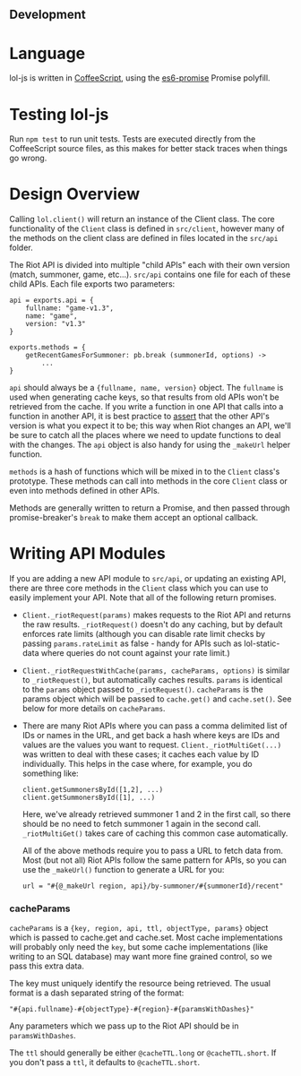 Development
-----------

Language
========

lol-js is written in [CoffeeScript](http://coffeescript.org/), using
the [es6-promise](https://github.com/jakearchibald/es6-promise) Promise polyfill.

Testing lol-js
===============

Run `npm test` to run unit tests.  Tests are executed directly from the CoffeeScript source files,
as this makes for better stack traces when things go wrong.

Design Overview
===============

Calling `lol.client()` will return an instance of the Client class.  The core functionality of
the `Client` class is defined in `src/client`, however many of the methods on the client class are
defined in files located in the `src/api` folder.

The Riot API is divided into multiple "child APIs" each with their own version (match, summoner,
game, etc...).  `src/api` contains one file for each of these child APIs.  Each file exports two
parameters:

```
api = exports.api = {
    fullname: "game-v1.3",
    name: "game",
    version: "v1.3"
}

exports.methods = {
    getRecentGamesForSummoner: pb.break (summonerId, options) ->
        ...
}
```

`api` should always be a `{fullname, name, version}` object.  The `fullname` is used when
generating cache keys, so that results from old APIs won't be retrieved from the cache.  If you
write a function in one API that calls into a function in another API, it is best practice to
[assert](http://nodejs.org/api/assert.html#assert_assert_value_message_assert_ok_value_message)
that the other API's version is what you expect it to be; this way when Riot changes an API,
we'll be sure to catch all the places where we need to update functions to deal with the changes.
The `api` object is also handy for using the `_makeUrl` helper function.

`methods` is a hash of functions which will be mixed in to the `Client` class's prototype.  These
methods can call into methods in the core `Client` class or even into methods defined in other APIs.

Methods are generally written to return a Promise, and then passed through promise-breaker's `break`
to make them accept an optional callback.

Writing API Modules
===================

If you are adding a new API module to `src/api`, or updating an existing API, there are three
core methods in the `Client` class which you can use to easily implement your API.  Note that all
of the following return promises.

* `Client._riotRequest(params)` makes requests to the Riot API and returns the raw results.
  `_riotRequest()` doesn't do any caching, but by default enforces rate limits (although you
  can disable rate limit checks by passing `params.rateLimit` as false - handy for APIs such as
  lol-static-data where queries do not count against your rate limit.)
* `Client._riotRequestWithCache(params, cacheParams, options)` is similar to `_riotRequest()`,
  but automatically caches results.  `params` is identical to the `params` object passed to
  `_riotRequest()`.  `cacheParams` is the params object which will be passed to `cache.get()`
  and `cache.set()`.  See below for more details on `cacheParams`.
* There are many Riot APIs where you can pass a comma delimited list of IDs or names in the URL,
  and get back a hash where keys are IDs and values are the values you want to request.
  `Client._riotMultiGet(...)` was written to deal with these cases; it caches each value by ID
  individually.  This helps in the case where, for example, you do something like:

      client.getSummonersById([1,2], ...)
      client.getSummonersById([1], ...)

  Here, we've already retrieved summoner 1 and 2 in the first call, so there should be no need to
  fetch summoner 1 again in the second call.  `_riotMultiGet()` takes care of caching this common
  case automatically.

  All of the above methods require you to pass a URL to fetch data from.  Most (but not all) Riot
  APIs follow the same pattern for APIs, so you can use the `_makeUrl()` function to generate a
  URL for you:

  ```
  url = "#{@_makeUrl region, api}/by-summoner/#{summonerId}/recent"
  ```

### cacheParams

`cacheParams` is a `{key, region, api, ttl, objectType, params}` object which is passed to
cache.get and cache.set.  Most cache implementations will probably only need the `key`, but some
cache implementations (like writing to an SQL database) may want more fine grained control, so
we pass this extra data.

The key must uniquely identify the resource being retrieved.  The usual format is a dash separated
string of the format:

    "#{api.fullname}-#{objectType}-#{region}-#{paramsWithDashes}"

Any parameters which we pass up to the Riot API should be in `paramsWithDashes`.

The `ttl` should generally be either `@cacheTTL.long` or `@cacheTTL.short`.  If you don't pass a
`ttl`, it defaults to `@cacheTTL.short`.
